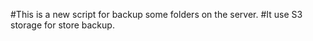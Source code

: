 #This is a new script for backup some folders on the server.
#It use S3 storage for store backup.
#

